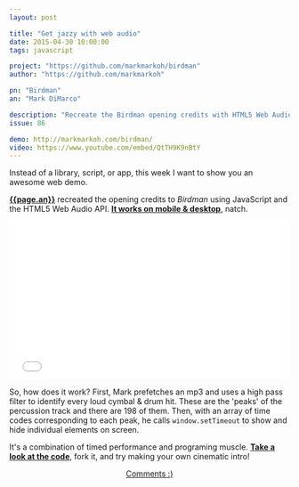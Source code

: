 ```yaml
---
layout: post

title: "Get jazzy with web audio"
date: 2015-04-30 10:00:00
tags: javascript

project: "https://github.com/markmarkoh/birdman"
author: "https://github.com/markmarkoh"

pn: "Birdman"
an: "Mark DiMarco"

description: "Recreate the Birdman opening credits with HTML5 Web Audio APIs."
issue: 86

demo: http://markmarkoh.com/birdman/
video: https://www.youtube.com/embed/QtTH9K9nBtY
---
```


Instead of a library, script, or app, this week I want to show you an awesome web demo.

<strong><a href="{{page.author}}" title="{{page.an}} on GitHub" target="_blank">{{page.an}}</a></strong> recreated the opening credits to _Birdman_ using JavaScript and the HTML5 Web Audio API. <strong><a href="{{page.demo}}" title="{{page.pn}} on GitHub" target="_blank">It works on mobile & desktop</a></strong>, natch.

<style>.embed-container { position: relative; padding-bottom: 56.25%; height: 0; overflow: hidden; max-width: 100%; height: auto; } .embed-container iframe, .embed-container object, .embed-container embed { position: absolute; top: 0; left: 0; width: 100%; height: 100%; }</style><div class='embed-container'><iframe src='{{page.video}}' frameborder='0' allowfullscreen alt="{{page.pn}} demo video"></iframe></div>

So, how does it work? First, Mark prefetches an mp3 and uses a high pass filter to identify every loud cymbal & drum hit. These are the 'peaks' of the percussion track and there are 198 of them. Then, with an array of time codes corresponding to each peak, he calls `window.setTimeout` to show and hide individual elements on screen.

It's a combination of timed performance and programing muscle. <strong><a href="{{page.project}}" title="{{page.pn}} on GitHub" target="_blank">Take a look at the code</a></strong>, fork it, and try making your own cinematic intro!

<center><a href="{{ page.url }}#comments" class="btn btn-primary btn-comment" title="Discuss this issue of Git @ Me online">Comments :)</a></center>
